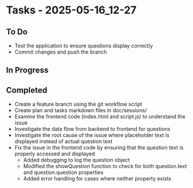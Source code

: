 # Tasks - 2025-05-16_12-27

## To Do
- Test the application to ensure questions display correctly
- Commit changes and push the branch

## In Progress

## Completed
- Create a feature branch using the git workflow script
- Create plan and tasks markdown files in doc/sessions/
- Examine the frontend code (index.html and script.js) to understand the issue
- Investigate the data flow from backend to frontend for questions
- Investigate the root cause of the issue where placeholder text is displayed instead of actual question text
- Fix the issue in the frontend code by ensuring that the question text is properly accessed and displayed
  - Added debugging to log the question object
  - Modified the showQuestion function to check for both question.text and question.question properties
  - Added error handling for cases where neither property exists
